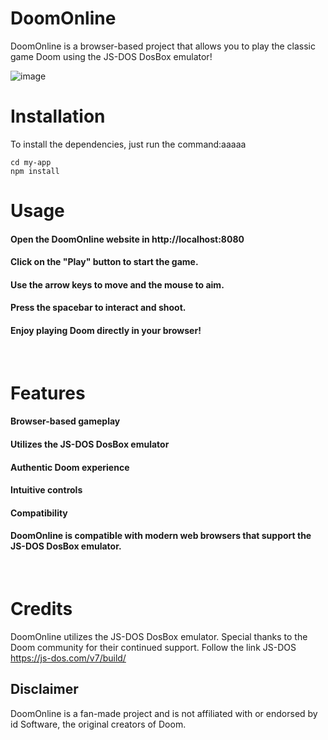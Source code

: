 # DoomOnline
DoomOnline is a browser-based project that allows you to play the classic game Doom using the JS-DOS DosBox emulator!

![image](https://github.com/AkinoriKoerich/DoomOnline/assets/119367977/7a1aa2e8-9f6d-45ea-b63d-8d2b7337afb5)

# Installation
To install the dependencies, just run the command:aaaaa

```
cd my-app
npm install
```

# Usage
#### Open the DoomOnline website in http://localhost:8080
#### Click on the "Play" button to start the game.
#### Use the arrow keys to move and the mouse to aim.
#### Press the spacebar to interact and shoot.
#### Enjoy playing Doom directly in your browser!

<br>

# Features
#### Browser-based gameplay
#### Utilizes the JS-DOS DosBox emulator
#### Authentic Doom experience
#### Intuitive controls
#### Compatibility
#### DoomOnline is compatible with modern web browsers that support the JS-DOS DosBox emulator.

<br>

# Credits
DoomOnline utilizes the JS-DOS DosBox emulator. Special thanks to the Doom community for their continued support.
Follow the link JS-DOS https://js-dos.com/v7/build/

## Disclaimer
DoomOnline is a fan-made project and is not affiliated with or endorsed by id Software, the original creators of Doom.
